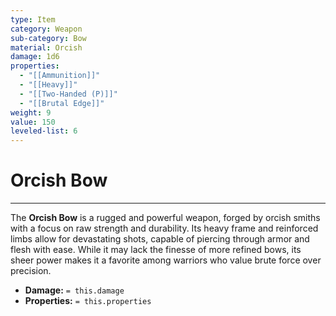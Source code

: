 ```yaml
---
type: Item
category: Weapon
sub-category: Bow
material: Orcish
damage: 1d6
properties:
  - "[[Ammunition]]"
  - "[[Heavy]]"
  - "[[Two-Handed (P)]]"
  - "[[Brutal Edge]]"
weight: 9
value: 150
leveled-list: 6
---
```

# Orcish Bow
---
The **Orcish Bow** is a rugged and powerful weapon, forged by orcish smiths with a focus on raw strength and durability. Its heavy frame and reinforced limbs allow for devastating shots, capable of piercing through armor and flesh with ease. While it may lack the finesse of more refined bows, its sheer power makes it a favorite among warriors who value brute force over precision.

- **Damage:** `= this.damage`
- **Properties:** `= this.properties`